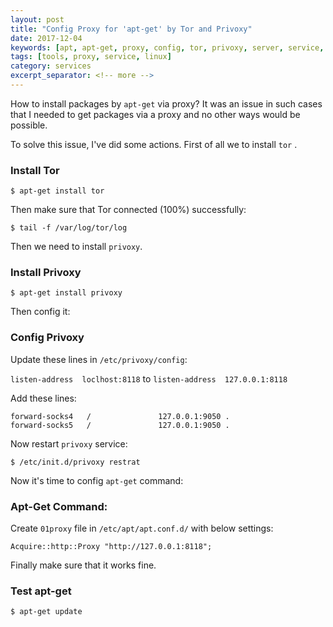 ```yaml
---
layout: post
title: "Config Proxy for 'apt-get' by Tor and Privoxy"
date: 2017-12-04
keywords: [apt, apt-get, proxy, config, tor, privoxy, server, service, linux]
tags: [tools, proxy, service, linux]
category: services
excerpt_separator: <!-- more -->
---
```

How to install packages by `apt-get` via proxy?  It was an issue in such cases that I needed to get packages via a proxy and  no other ways would be possible. 
<!-- more -->

To solve this issue, I've did some actions. First of all we to install `tor` .

### Install Tor
```
$ apt-get install tor
```

Then make sure that Tor connected (100%) successfully:
```
$ tail -f /var/log/tor/log
```

Then we need to install `privoxy`.
### Install Privoxy
```
$ apt-get install privoxy
```

Then config it:

### Config Privoxy
Update these lines in `/etc/privoxy/config`:

`listen-address  loclhost:8118` to `listen-address  127.0.0.1:8118`

Add these lines:
```
forward-socks4   /               127.0.0.1:9050 .
forward-socks5   /               127.0.0.1:9050 .
```

Now restart `privoxy` service:
```
$ /etc/init.d/privoxy restrat
```

Now it's time to config `apt-get` command:

### Apt-Get Command:
Create `01proxy` file in `/etc/apt/apt.conf.d/` with below settings:
```
Acquire::http::Proxy "http://127.0.0.1:8118";
```

Finally make sure that it works fine.

### Test apt-get
```
$ apt-get update
```
